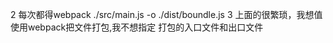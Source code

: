 2 每次都得webpack ./src/main.js -o ./dist/boundle.js
3 上面的很繁琐，我想值使用webpack把文件打包,我不想指定
     打包的入口文件和出口文件
